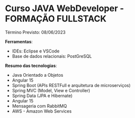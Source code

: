 # Curso JAVA WebDeveloper - FORMAÇÃO FULLSTACK

Término Previsto: 08/06/2023

**Ferramentas**:

- IDEs: Eclipse e VSCode
- Base de dados relacionais: PostGreSQL

**Resumo das tecnologias**:

- Java Orientado a Objetos
- Angular 15
- Spring Boot (APIs RESTFull e arquitetura de microserviços)
- Spring MVC (Model, View e Controller)
- Spring Data (JPA e Hibernate)
- Angular 15
- Mensageria com RabbitMQ
- AWS - Amazon Web Services
